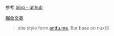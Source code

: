 参考 [blog - github](https://github.com/chansee97/nuxt-blog)

[掘金文章](https://juejin.cn/post/7232120266804969528)

> site style form [antfu.me](https://antfu.me/), But base on nuxt3
